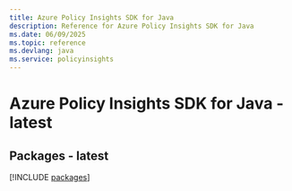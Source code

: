 ```yaml
---
title: Azure Policy Insights SDK for Java
description: Reference for Azure Policy Insights SDK for Java
ms.date: 06/09/2025
ms.topic: reference
ms.devlang: java
ms.service: policyinsights
---
```

# Azure Policy Insights SDK for Java - latest
## Packages - latest
[!INCLUDE [packages](policy-insights-index.md)]